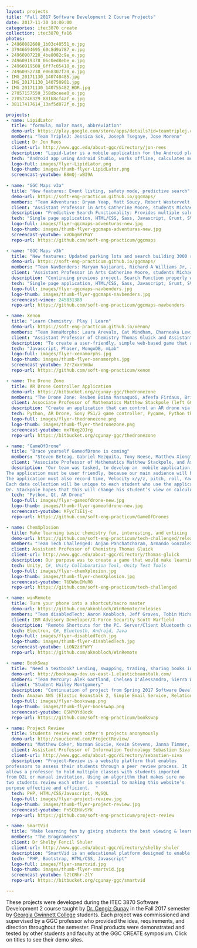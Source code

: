 ```yaml
---
layout: projects
title: "Fall 2017 Software Development 2 Course Projects"
date: 2017-11-30 14:00:00
categories: itec3870 create
collection: itec3870_fa16
photos:
- 24960882688_1b03c40551_o.jpg
- 37946694695_60c8d9a787_o.jpg
- 24960907228_4be8082c9e_o.jpg
- 24960919378_06c0ed8ebe_o.jpg
- 24960919508_6ff7c05418_o.jpg
- 24960952738_e068307f20_o.jpg
- IMG_20171130_140740485.jpg
- IMG_20171130_140750901.jpg
- IMG_20171130_140755482_HDR.jpg
- 27057157559_358dbceee0_o.jpg
- 27057246329_881b8cf4af_o.jpg
- 38117417614_13af5d072f_o.jpg

projects:
- name: LipidLator
  title: "formula, molar mass, abbreviation"
  demo-url: https://play.google.com/store/apps/details?id=teamtriplej.com.lipidlator21&hl=en
  members: "Team TripleJ: Jessica Sok, Joseph Tsegaye, Jose Moreno"
  client: Dr Jon Rees
  client-url: http://www.ggc.edu/about-ggc/directory/jon-rees
  description: "Lipid-Lator is a mobile application for the Android platform currently available on the Google Play Store. This application was designed for Dr. Jon Rees who needs this application to be able to perform daily tasks at his current employment. Due to the nature of the app, it can also be of use to many people around the world as it is a utility application. With Lipid-Lator, one is able to calculate the abbreviation, formula, and monoisotopic molar mass of over 97 million different combinations of lipids. All of the data is completely offline so there is no need for any internet connection at all. This application can and will help many chemists easily and rapidly find the information they need."
  tech: "Android app using Android Studio, works offline, calculates molar masses of over 97 million different combinations of options"
  logo-full: images/flyer-LipidLator.png
  logo-thumb: images/thumb-flyer-LipidLator.png
  screencast-youtube: B8mQj-wBI9A
  
- name: "GGC Maps v3a"
  title: "New features: Event listing, safety mode, predictive search"
  demo-url: https://soft-eng-practicum.github.io/ggcmaps/
  members: "Team Adventuras: Bryan Yeap, Matt Soucy, Robert Westervelt, Nilaja Williams"
  client: "Assistant Professor in Arts Catherine Moore, students Michael Deiters and David Rivera Rocha"
  description: "Predictive Search Functionality: Provides multiple solutions based on current input by the user. User input can be at any place within the provided solutions. Safety Mode: Provides an overlay of safety related items. Items include AEDs, Fire Extinguishers, Fire Alarms, Trauma Kits, and Safety Shelters. Event Information Tab: Provides event information related to events held on GGC campus. Event list changes depending on the building being accessed. Provides events up to 2 weeks ahead of current date. Functional Service Worker: Checks all cache versions in the users browser and deletes any old versions. Additional files for cache. Updated Building Legend: Add locations and building labels. Turns off if parking legend is on, vice versa."
  tech: "Single page application, HTML/CSS, Sass, Javascript, Grunt, SVG, Selenium and BrowserStack testing"
  logo-full: images/flyer-ggcmaps-adventuras-new.jpg
  logo-thumb: images/thumb-flyer-ggcmaps-adventuras-new.jpg
  screencast-youtube: xVOkgmRYMaY
  repo-url: https://github.com/soft-eng-practicum/ggcmaps

- name: "GGC Maps v3b"
  title: "New features: Updated parking lots and search building 3000 rooms"
  demo-url: https://soft-eng-practicum.github.io/ggcmaps/
  members: "Team NavBenders: Maryam Najiarani, Richard A Williams Jr, Joseph Pelletier"
  client: "Assistant Professor in Arts Catherine Moore, students Michael Deiters and David Rivera Rocha"
  description: "Continuing previous project. Search Function properly works in all buildings and now for 3000 building. An updated look to all parking lots with accurate handicap, staff/faculty parking, etc. New updated legend for all parking lots."
  tech: "Single page application, HTML/CSS, Sass, Javascript, Grunt, SVG, Selenium and BrowserStack testing"
  logo-full: images/flyer-ggcmaps-navbenders.jpg
  logo-thumb: images/thumb-flyer-ggcmaps-navbenders.jpg
  screencast-vimeo: 245831389 
  repo-url: https://github.com/soft-eng-practicum/ggcmaps-navbenders

- name: Xenon
  title: "Learn Chemistry. Play | Learn"
  demo-url: https://soft-eng-practicum.github.io/xenon/
  members: "Team XenaMorphs: Laura Arevalo, Cat Windham, Charneaka Lewis, Magdalena Ledezma, Chinelo Obiamalu"
  client: "Assistant Professor of Chemistry Thomas Gluick and Assistant Professor of Information Technology Cengiz Gunay"
  description: "To create a user-friendly, simple web-based game that aids chemistry students in their learning of molecular nomenclature."
  tech: "Javascript, Phaser, MongoDB, mLab"
  logo-full: images/flyer-xenamorphs.jpg
  logo-thumb: images/thumb-flyer-xenamorphs.jpg
  screencast-youtube: 7Zr2xxn9mUw
  repo-url: https://github.com/soft-eng-practicum/xenon

- name: The Drone Zone
  title: AR Drone Controller Application
  demo-url: https://bitbucket.org/cgunay-ggc/thedronezone
  members: "The Drone Zone: Reuben Boima Massaquoi, Afeefa Firdaus, Brian Bailey"
  client: Associate Professor of Mathematics Matthew Stackpole (left GGC in Dec 2017)
  description: "Create an application that can control an AR drone via a controller. Log data in a csv file: X velocity, Y velocity, Z velocity, Altitude, Pitch, and Roll. Motivation - Graph and use the data to create math problems for students."
  tech: Python, AR Drone, Sony PS1/2 game controller, Pygame, Python tkinter/tcl.
  logo-full: images/flyer-thedronezone.png
  logo-thumb: images/thumb-flyer-thedronezone.png
  screencast-youtube: mx76xg2OJrg
  repo-url: https://bitbucket.org/cgunay-ggc/thedronezone

- name: "GameOfDrone"
  title: "Brace yourself GameofDrone is coming"
  members: "Steven Beteag, Gabriel Mezquita, Tony Neese, Matthew Xiong"
  client: "Associate Professor of Mathematics Matthew Stackpole, and Associate Professor of Mathematics Keith Erickson"
  description: "Our team was tasked, to develop an  mobile application for the IOS/Android  to control a drone. 
The application must be user friendly, because our main audience will be students who are taking Dr. Stackpole and Dr. Erickson’s calculus section. 
The application must also record time, Velocity x/y/z, pitch, roll, Yaw, Altitude.
Each data collection will be unique to each student who use the application, and will be used to make their very own calculus problems.
Dr. Stackpole hopes that this will change his student’s view on calculus, and hope they will enjoy the subject."
  tech: "Python, Qt, AR Drone"
  logo-full: images/flyer-gameofdrone-new.jpg
  logo-thumb: images/thumb-flyer-gameofdrone-new.jpg
  screencast-youtube: KFycTiE1j-c
  repo-url: https://github.com/soft-eng-practicum/GameOfDrones

- name: ChemXplosion
  title: Make learning basic chemistry fun, interesting, and enticing
  demo-url: https://github.com/soft-eng-practicum/tech-challenged/releases
  members: "Team Tech Challenged: Anjan Panchatcharam, Armando Gonzalez, Eric Jenkins, Brendon Serrano"
  client: Assistant Professor of Chemistry Thomas Gluick
  client-url: http://www.ggc.edu/about-ggc/directory/thomas-gluick
  description: Our purpose was to create a game that would make learning basic chemistry fun, interesting, and enticing for any user looking to learn. The game would primarily be focused upon chemical reactions.
  tech: Unity, C#, Unity Collaboration Tool, Unity Test Tools
  logo-full: images/flyer-chemXplosion.jpg
  logo-thumb: images/thumb-flyer-chemXplosion.jpg
  screencast-youtube: T6DWbuIMuR8
  repo-url: https://github.com/soft-eng-practicum/tech-challenged

- name: winRemote
  title: Turn your phone into a shortcut/macro master
  demo-url: https://github.com/aknobloch/WinRemote/releases
  members: "Team disabledTech: Aaron Knobloch, Jeff Graves, Tobin Michael Crone"
  client: IBM Advisory Developer/X-Force Security Scott Warfield
  description: "Remote Shortcuts for the PC. Server/Client bluetooth connection interface. Graceful shutdowns and reconnects on both server and client. Data IO via connection on both server and client. Server execution framework constructed. Dynamic button creation framework constructed."
  tech: Electron, C#, Bluetooth, Android, Java
  logo-full: images/flyer-disabledTech.jpg
  logo-thumb: images/thumb-flyer-disabledTech.jpg
  screencast-youtube: Li0N2zdFWYY
  repo-url: https://github.com/aknobloch/WinRemote

- name: BookSwap
  title: "Need a textbook? Lending, swapping, trading, sharing books in our campus community"
  demo-url: http://bookswap-dev.us-east-1.elasticbeanstalk.com/
  members: "Team Mercury: Alek Gartland, Chelsea D'Alessandro, Sierra Williams, Waylon Lao"
  client: "Student Hailey Montgomery"
  description: "Continuation of project from Spring 2017 Software Development Project course. Changes: Database - Hosting, Amazon Web Services (AWS); UI/UX Complete redesign of entire site, Style: minimalist modern, Colors, Image assets; Pages: Blade template & usage, JavaScript, Bootstrap, → CSS ←"
  tech: Amazon AWS (Elastic Beanstalk 2, Simple Email Service, Relational Data Service), PHP, Laravel, HTML/CSS, Javascript
  logo-full: images/flyer-bookswap.png
  logo-thumb: images/thumb-flyer-bookswap.png
  screencast-youtube: OSNYOYd8ozk
  repo-url: https://github.com/soft-eng-practicum/bookswap

- name: Project Review
  title: Students review each other's projects anonymously
  demo-url: http://souciernd.com/ProjectReview/
  members: "Matthew Coker, Norman Soucie, Kevin Stevens, Janna Timmer, and other."
  client: Assistant Professor of Information Technology Sebastien Siva
  client-url: http://www.ggc.edu/about-ggc/directory/sebastien-siva
  description: "Project-Review is a website platform that enables
professors to assess their students through a peer review process. It
allows a professor to hold multiple classes with students imported
from D2L or manual invitation. Using an algorithm that makes sure no
two students review each other is essential to making this website’s
purpose effective and efficient.  " 
  tech: PHP, HTML/CSS/Javascript, MySQL
  logo-full: images/flyer-project-review.jpg
  logo-thumb: images/thumb-flyer-project-review.jpg
  screencast-youtube: Pn5CEHVvSYk
  repo-url: https://github.com/soft-eng-practicum/project-review

- name: SmartVid
  title: "Make learning fun by giving students the best viewing & learning experience"
  members: "The Brogrammers"
  client: Dr Shelby Fencil Shuler
  client-url: http://www.ggc.edu/about-ggc/directory/shelby-shuler
  description: "SmartVid is an educational platform designed to enable professors to create a more interactive learning experience by uploading videos to be viewed by their active classes. The benefit of SmartVid is that the videos created by the professors will be tailored toward the classes they teach, providing a personalized resource where students can access the material their professors are teaching. Additionally, professors will be able to monitor the activity of their students via progress bars showing how much of the video (and which part) the students have viewed. This will be coupled with periodically introduced quizzes as the video is viewed, designed by the professor(s). A professor would then be able to decide what action would be taken if the student fails the quiz (IE: the student must re-watch the video, the quiz must be immediately retaken, etc.)."
  tech: "PHP, Bootstrap, HTML/CSS, Javascript"
  logo-full: images/flyer-smartvid.jpg
  logo-thumb: images/thumb-flyer-smartvid.jpg
  screencast-youtube: l2tCRhr-2lY
  repo-url: https://bitbucket.org/cgunay-ggc/smartvid

---
```


These projects were developed during the ITEC 3870 Software
Development 2 course taught by [Dr. Cengiz Gunay][gunay-ggc] in the
Fall 2017 semester by [Georgia Gwinnett College][ggc] students. Each
project was commissioned and supervised by a GGC professor who
provided the idea, requirements, and direction throughout the
semester. Final products were demonstrated and tested by other
students and faculty at the GGC CREATE symposium. Click on
titles to see their demo sites.

<!-- lightgallery -->
<script src="https://code.jquery.com/jquery-2.2.4.min.js"></script>
<script src="https://cdn.jsdelivr.net/lightgallery/1.3.7/js/lightgallery.min.js"></script>  
<script src="https://cdn.jsdelivr.net/g/lg-zoom"></script>  

<script type="text/javascript">
    $(document).ready(function() {
    $("body").lightGallery({
    zoom: true,
    selector: 'a#lightgallery',
    selectWithin: 'body'
    });
    });
</script>

[ggc]: http://www.ggc.edu
[gunay-ggc]: http://www.ggc.edu/about-ggc/directory/cengiz-gunay
